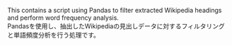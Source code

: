 This contains a script using Pandas to filter extracted Wikipedia headings and perform word frequency analysis.  
Pandasを使用し、抽出したWikipediaの見出しデータに対するフィルタリングと単語頻度分析を行う処理です。
